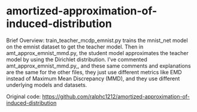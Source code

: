 # amortized-approximation-of-induced-distribution
Brief Overview:
train_teacher_mcdp_emnist.py trains the mnist_net model on the emnist dataset to get the teacher model. 
Then in amt_approx_emnist_mmd.py, the student model approximates the teacher model by using the Dirichlet distribution. 
I’ve commented  amt_approx_emnist_mmd.py,, and these same comments and explanations are the same for the other files, 
they just use different metrics like EMD instead of Maximum Mean Discrepancy (MMD), and they use different underlying models and datasets.

Original code: https://github.com/ralphc1212/amortized-approximation-of-induced-distribution
